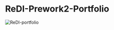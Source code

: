 # ReDI-Prework2-Portfolio

![ReDI-portfolio](https://github.com/user-attachments/assets/19235753-6dfc-449e-96b8-2d6ce39cebca)
